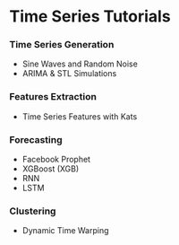# Time Series Tutorials

### Time Series Generation
* Sine Waves and Random Noise
* ARIMA & STL Simulations 

### Features Extraction
* Time Series Features with Kats

### Forecasting
* Facebook Prophet
* XGBoost (XGB)
* RNN
* LSTM

### Clustering
* Dynamic Time Warping
